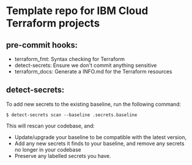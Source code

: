# Template repo for IBM Cloud Terraform projects

## pre-commit hooks:

 - terraform_fmt: Syntax checking for Terraform
 - detect-secrets: Ensure we don't commit anything sensitive
 - terraform_docs: Generate a INFO.md for the Terraform resources 
 
## detect-secrets: 

To add new secrets to the existing baseline, run the following command:

```shell
$ detect-secrets scan --baseline .secrets.baseline
```

This will rescan your codebase, and:

- Update/upgrade your baseline to be compatible with the latest version,
- Add any new secrets it finds to your baseline, and remove any secrets no longer in your codebase
- Preserve any labelled secrets you have.
